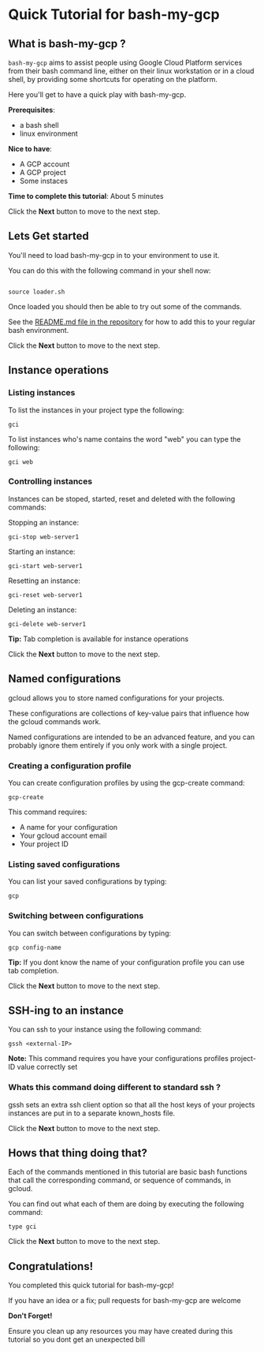 
<walkthrough-author author="mcrmonkey" repositoryUrl="https://github.com/mcrmonkey/bash-my-gcp"></walkthrough-author>
# Quick Tutorial for bash-my-gcp

## What is bash-my-gcp ?

`bash-my-gcp` aims to assist people using Google Cloud Platform services from their bash command line, either on their linux workstation or in a cloud shell, by providing some shortcuts for operating on the platform.


Here you'll get to have a quick play with bash-my-gcp.


**Prerequisites**:
 - a bash shell
 - linux environment

**Nice to have**:
 - A GCP account
 - A GCP project
 - Some instaces


**Time to complete this tutorial**: About 5 minutes





<walkthrough-footnote></walkthrough-footnote>

Click the **Next** button to move to the next step.

## Lets Get started

You'll need to load bash-my-gcp in to your environment to use it.


You can do this with the following command in your shell now:

```shell

source loader.sh

```



Once loaded you should then be able to try out some of the commands.


See the [README.md file in the repository](https://github.com/mcrmonkey/bash-my-gcp/blob/master/README.md) for how to add this to your regular bash environment.



<walkthrough-footnote></walkthrough-footnote>

Click the **Next** button to move to the next step.

## Instance operations

### Listing instances

To list the instances in your project type the following:

```shell
gci
```

To list instances who's name contains the word "web" you can type the following:

```shell
gci web
```

### Controlling instances

Instances can be stoped, started, reset and deleted with the following commands:


Stopping an instance:

```shell
gci-stop web-server1
```

Starting an instance:

```shell
gci-start web-server1
```


Resetting an instance:

```shell
gci-reset web-server1
```


Deleting an instance:

```shell
gci-delete web-server1
```




**Tip:** Tab completion is available for instance operations



<walkthrough-footnote></walkthrough-footnote>

Click the **Next** button to move to the next step.

## Named configurations

gcloud allows you to store named configurations for your projects.

These configurations are collections of key-value pairs that influence how the gcloud commands work.

Named configurations are intended to be an advanced feature, and you can probably ignore them entirely if you only work with a single project.

### Creating a configuration profile

You can create configuration profiles by using the gcp-create command:

```shell
gcp-create
```

This command requires:
 * A name for your configuration
 * Your gcloud account email
 * Your project ID


### Listing saved configurations

You can list your saved configurations by typing:


```shell
gcp
```
### Switching between configurations

You can switch between configurations by typing:

```shell
gcp config-name
```

**Tip:** If you dont know the name of your configuration profile you can use tab completion.


<walkthrough-footnote></walkthrough-footnote>

Click the **Next** button to move to the next step.

## SSH-ing to an instance

You can ssh to your instance using the following command:

```shell
gssh <external-IP>
```

**Note:** This command requires you have your configurations profiles project-ID value correctly set

### Whats this command doing different to standard ssh ?

gssh sets an extra ssh client option so that all the host keys of your projects instances are put in to a separate known_hosts file.


<walkthrough-footnote></walkthrough-footnote>

Click the **Next** button to move to the next step.

## Hows that thing doing that?

Each of the commands mentioned in this tutorial are basic bash functions that
call the corresponding command, or sequence of commands, in gcloud.

You can find out what each of them are doing by executing the following command:

```shell
type gci
```




<walkthrough-footnote></walkthrough-footnote>

Click the **Next** button to move to the next step.

## Congratulations!

<walkthrough-conclusion-trophy></walkthrough-conclusion-trophy>

You completed this quick tutorial for bash-my-gcp!


If you have an idea or a fix; pull requests for bash-my-gcp are welcome



<walkthrough-footnote></walkthrough-footnote>
<walkthrough-notification-menu-icon></walkthrough-notification-menu-icon> **Don't Forget!**


Ensure you clean up any resources you may have created during this tutorial so you dont get an unexpected bill


